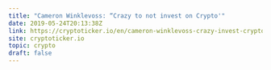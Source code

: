 ```yaml
---
title: "Cameron Winklevoss: “Crazy to not invest on Crypto'"
date: 2019-05-24T20:13:38Z
link: https://cryptoticker.io/en/cameron-winklevoss-crazy-invest-crypto/?utm_medium=RSS&utm_source=hune
site: cryptoticker.io
topic: crypto
draft: false
---
```

